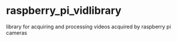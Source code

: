 # raspberry_pi_vidlibrary
library for acquiring and processing videos acquired by raspberry pi cameras

